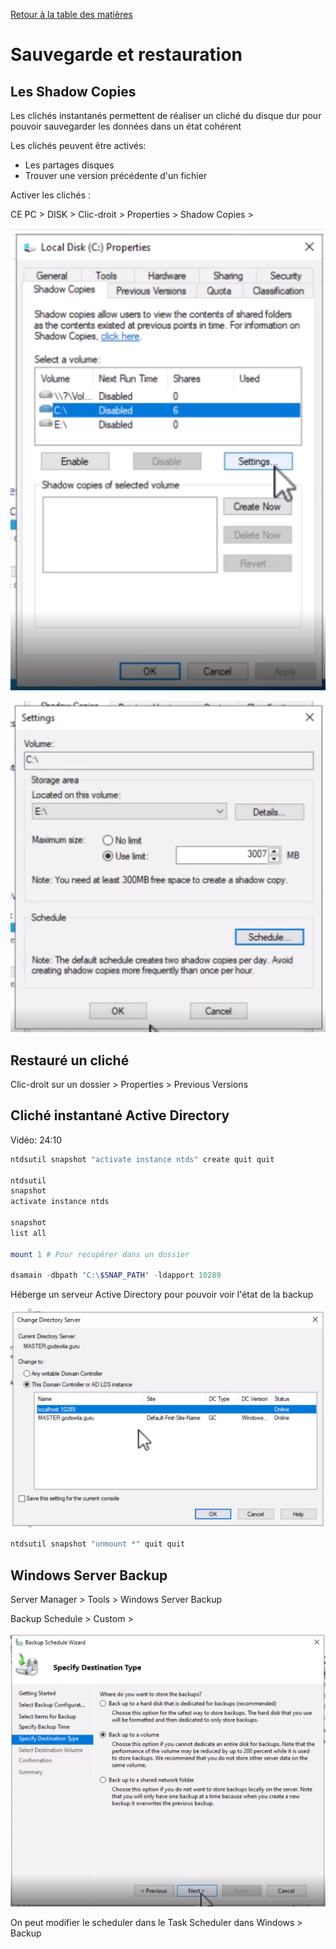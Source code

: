 [Retour à la table des matières](../README.md)

# Sauvegarde et restauration

## Les Shadow Copies

Les clichés instantanés permettent de réaliser un cliché du disque dur pour pouvoir sauvegarder les données dans un état cohérent

Les clichés peuvent être activés:

- Les partages disques
- Trouver une version précédente d'un fichier

Activer les clichés :

CE PC > DISK > Clic-droit > Properties > Shadow Copies > 

![alt](images/sauvegarde.png)

![alt](images/sauvegarde2.png)

## Restauré un cliché

Clic-droit sur un dossier > Properties > Previous Versions

## Cliché instantané Active Directory

Vidéo: 24:10

```powershell
ntdsutil snapshot "activate instance ntds" create quit quit

ntdsutil
snapshot
activate instance ntds

snapshot
list all

mount 1 # Pour recupérer dans un dossier

dsamain -dbpath "C:\$SNAP_PATH" -ldapport 10289
```

Héberge un serveur Active Directory pour pouvoir voir l'état de la backup

![alt](images/sauvegarde3.png)

```powershell
ntdsutil snapshot "unmount *" quit quit
```

## Windows Server Backup

Server Manager > Tools > Windows Server Backup

Backup Schedule > Custom > 

![alt](images/sauvegarde4.png)

On peut modifier le scheduler dans le Task Scheduler dans Windows > Backup